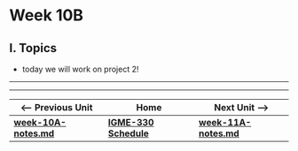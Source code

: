# Week 10B

## I. Topics
- today we will work on project 2!


<hr><hr>

| <-- Previous Unit | Home | Next Unit -->
| --- | --- | --- 
| [**week-10A-notes.md**](week-10A-notes.md)     |  [**IGME-330 Schedule**](../schedule.md) | [**week-11A-notes.md**](week-11A-notes.md)

